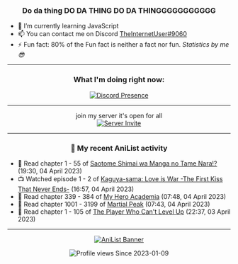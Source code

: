 <div align="center">

### Do da thing DO DA THING DO DA THINGGGGGGGGGGG
</div>

- 🌱 I’m currently learning JavaScript
- 📫 You can contact me on Discord [TheInternetUser#9060](https://discord.com/users/534117072796385300)
- ⚡ Fun fact: 80% of the Fun fact is neither a fact nor fun. _Statistics by me 😎_
<hr>

<div align="center">

### What I'm doing right now:
[![Discord Presence](https://lanyard.cnrad.dev/api/534117072796385300)](https://discord.com/users/534117072796385300)
<hr>

join my server it's open for all <br>
[![Server Invite](https://invidget.switchblade.xyz/bfYgVHxrSs)](https://discord.gg/bfYgVHxrSs)

<hr>
  
### 🌸 My recent AniList activity

</div>

<!-- ANILIST_ACTIVITY:start -->

-   📖 Read chapter 1 - 55 of [Saotome Shimai wa Manga no Tame Nara!?](https://anilist.co/manga/103621) (19:30, 04 April 2023)
-   📺 Watched episode 1 - 2 of [Kaguya-sama: Love is War -The First Kiss That Never Ends-](https://anilist.co/anime/151384) (16:57, 04 April 2023)
-   📖 Read chapter 339 - 384 of [My Hero Academia](https://anilist.co/manga/85486) (07:48, 04 April 2023)
-   📖 Read chapter 1001 - 3199 of [Martial Peak](https://anilist.co/manga/104494) (07:43, 04 April 2023)
-   📖 Read chapter 1 - 105 of [The Player Who Can't Level Up](https://anilist.co/manga/130511) (22:37, 03 April 2023)

<!-- ANILIST_ACTIVITY:end -->
<hr>

<div align="center">

[![AniList Banner](https://img.anili.st/User/929966)](https://anilist.co/user/TheInternetUser)

![Profile views](https://gpvc.arturio.dev/TheInternetUse7) Since 2023-01-09

</div>
